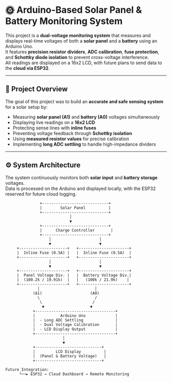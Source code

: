 # 🌞 Arduino-Based Solar Panel & Battery Monitoring System

This project is a **dual-voltage monitoring system** that measures and displays real-time voltages of both a **solar panel** and a **battery** using an Arduino Uno.  
It features **precision resistor dividers**, **ADC calibration**, **fuse protection**, and **Schottky diode isolation** to prevent cross-voltage interference.  
All readings are displayed on a 16x2 LCD, with future plans to send data to the **cloud via ESP32**.

---

## 🧠 Project Overview

The goal of this project was to build an **accurate and safe sensing system** for a solar setup by:
- Measuring **solar panel (A1)** and **battery (A0)** voltages simultaneously  
- Displaying live readings on a **16x2 LCD**  
- Protecting sense lines with **inline fuses**  
- Preventing voltage feedback through **Schottky isolation**  
- Using **measured resistor values** for precise calibration  
- Implementing **long ADC settling** to handle high-impedance dividers  

---

## ⚙️ System Architecture

The system continuously monitors both **solar input** and **battery storage** voltages.  
Data is processed on the Arduino and displayed locally, with the ESP32 reserved for future cloud logging.

```text
               +-----------------------------+
               |        Solar Panel          |
               +-----------------------------+
                            │
                            ▼
               +-----------------------------+
               |      Charge Controller       |
               +-----------------------------+
                   │                     │
                   ▼                     ▼
     +---------------------+   +----------------------+
     |  Inline Fuse (0.5A) |   |  Inline Fuse (0.5A)  |
     +---------------------+   +----------------------+
                   │                     │
                   ▼                     ▼
     +---------------------+   +----------------------+
     |  Panel Voltage Div. |   |  Battery Voltage Div.|
     |  (100.2k / 19.91k)  |   |   (100k / 21.9k)    |
     +---------------------+   +----------------------+
              │                        │
            (A1)                     (A0)
              \                        /
               \                      /
                ▼                    ▼
            +-----------------------------------+
            |           Arduino Uno             |
            |  - Long ADC Settling              |
            |  - Dual Voltage Calibration       |
            |  - LCD Display Output             |
            +-----------------------------------+
                         │
                         ▼
            +-----------------------------+
            |         LCD Display          |
            |  (Panel & Battery Voltage)   |
            +-----------------------------+

Future Integration:
      └──► ESP32 → Cloud Dashboard → Remote Monitoring
